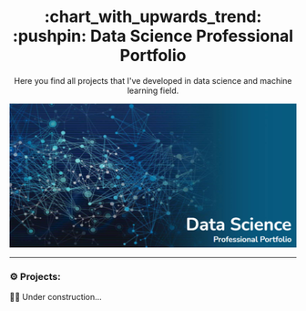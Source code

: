 <h1 align="center">
  :chart_with_upwards_trend:	:pushpin: Data Science Professional Portfolio
</h1>
<p align="center">
Here you find all projects that I've developed in data science and machine learning field.
</p>

![picture alt](professional-portfolio.png "banner")

---

### :gear: Projects:

:construction_worker_woman: Under construction...

